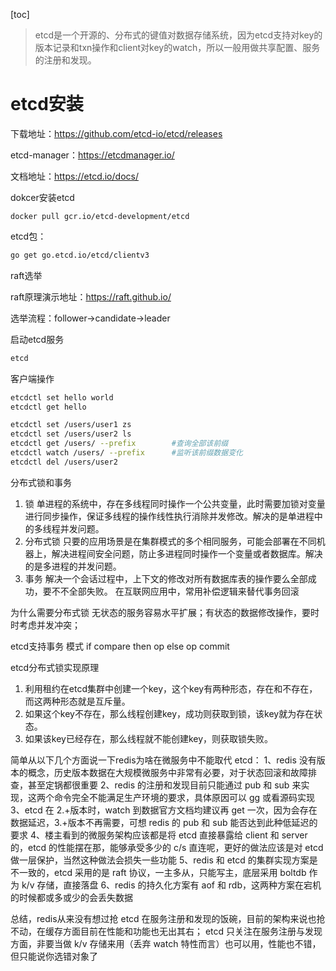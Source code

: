 [toc]

> etcd是一个开源的、分布式的键值对数据存储系统，因为etcd支持对key的版本记录和txn操作和client对key的watch，所以一般用做共享配置、服务的注册和发现。

# etcd安装

下载地址：https://github.com/etcd-io/etcd/releases

etcd-manager：https://etcdmanager.io/

文档地址：https://etcd.io/docs/



dokcer安装etcd

```
docker pull gcr.io/etcd-development/etcd
```





etcd包：

```bash
go get go.etcd.io/etcd/clientv3
```



raft选举

raft原理演示地址：https://raft.github.io/

选举流程：follower->candidate->leader



启动etcd服务

```bash
etcd
```

客户端操作

```bash
etcdctl set hello world
etcdctl get hello

etcdctl set /users/user1 zs
etcdctl set /users/user2 ls
etcdctl get /users/ --prefix		#查询全部该前缀
etcdctl watch /users/ --prefix		#监听该前缀数据变化
etcdctl del /users/user2
```



分布式锁和事务

1. 锁
   单进程的系统中，存在多线程同时操作一个公共变量，此时需要加锁对变量进行同步操作，保证多线程的操作线性执行消除并发修改。解决的是单进程中的多线程并发问题。
2. 分布式锁
   只要的应用场景是在集群模式的多个相同服务，可能会部署在不同机器上，解决进程间安全问题，防止多进程同时操作一个变量或者数据库。解决的是多进程的并发问题。
3. 事务
   解决一个会话过程中，上下文的修改对所有数据库表的操作要么全部成功，要不不全部失败。
   在互联网应用中，常用补偿逻辑来替代事务回滚



为什么需要分布式锁
无状态的服务容易水平扩展；有状态的数据修改操作，要时时考虑并发冲突；



  etcd支持事务
模式
if compare
then op
else op
commit



etcd分布式锁实现原理

1. 利用租约在etcd集群中创建一个key，这个key有两种形态，存在和不存在，而这两种形态就是互斥量。
2. 如果这个key不存在，那么线程创建key，成功则获取到锁，该key就为存在状态。
3. 如果该key已经存在，那么线程就不能创建key，则获取锁失败。




简单从以下几个方面说一下redis为啥在微服务中不能取代 etcd：
1、redis 没有版本的概念，历史版本数据在大规模微服务中非常有必要，对于状态回滚和故障排查，甚至定锅都很重要
2、redis 的注册和发现目前只能通过 pub 和 sub 来实现，这两个命令完全不能满足生产环境的要求，具体原因可以 gg 或看源码实现
3、etcd 在 2.+版本时，watch 到数据官方文档均建议再 get 一次，因为会存在数据延迟，3.+版本不再需要，可想 redis 的 pub 和 sub 能否达到此种低延迟的要求
4、楼主看到的微服务架构应该都是将 etcd 直接暴露给 client 和 server 的，etcd 的性能摆在那，能够承受多少的 c/s 直连呢，更好的做法应该是对 etcd 做一层保护，当然这种做法会损失一些功能
5、redis 和 etcd 的集群实现方案是不一致的，etcd 采用的是 raft 协议，一主多从，只能写主，底层采用 boltdb 作为 k/v 存储，直接落盘
6、redis 的持久化方案有 aof 和 rdb，这两种方案在宕机的时候都或多或少的会丢失数据

总结，redis从来没有想过抢 etcd 在服务注册和发现的饭碗，目前的架构来说也抢不动，在缓存方面目前在性能和功能也无出其右； etcd 只关注在服务注册与发现方面，非要当做 k/v 存储来用（丢弃 watch 特性而言）也可以用，性能也不错，但只能说你选错对象了

